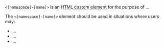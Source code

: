 `<[namespace]-[name]>` is an [HTML custom element](https://developer.mozilla.org/en-US/docs/Web/Web_Components/Using_custom_elements) for the purpose of ...

The `<[namespace]-[name]>` element should be used in situations where users may:

* ...
* ...
* ...
